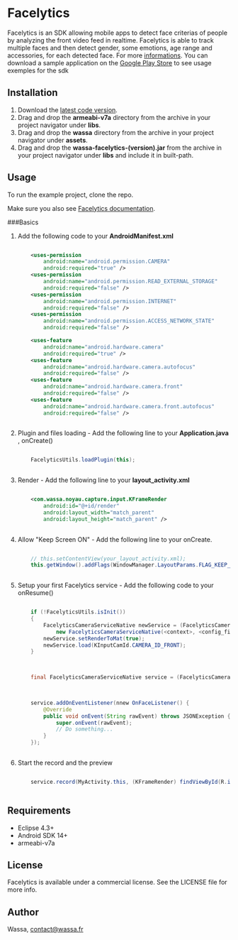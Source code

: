 # Facelytics

Facelytics is an SDK allowing mobile apps to detect face criterias of people by analyzing the front video feed in realtime. Facelytics is able to track multiple faces and then detect gender, some emotions, age range and accessories, for each detected face. For more [informations](http://face-lytics.com). You can download a sample application on the [Google Play Store](https://play.google.com/store/apps/details?id=com.wassa.whatsthatface.demo) to see usage exemples for the sdk

## Installation

1. Download the [latest code version](https://github.com/wassafr/Facelytics-Android/archive/master.zip).
2. Drag and drop the **armeabi-v7a** directory from the archive in your project navigator under **libs**.
3. Drag and drop the **wassa** directory from the archive in your project navigator under **assets**.
4. Drag and drop the **wassa-facelytics-(version).jar** from the archive in your project navigator under **libs** and include it in built-path.

## Usage

To run the example project, clone the repo.

Make sure you also see [Facelytics documentation](http://wassafr.github.io/Facelytics-Android/wassa-facelytics-jdoc/).

###Basics
1. Add the following code to your **AndroidManifest.xml** 

	```xml
	
		<uses-permission
	        android:name="android.permission.CAMERA"
	        android:required="true" />
	    <uses-permission
	        android:name="android.permission.READ_EXTERNAL_STORAGE"
	        android:required="false" />
	    <uses-permission
	        android:name="android.permission.INTERNET"
	        android:required="false" />
	    <uses-permission
	        android:name="android.permission.ACCESS_NETWORK_STATE"
	        android:required="false" />
	
	    <uses-feature
	        android:name="android.hardware.camera"
	        android:required="true" />
	    <uses-feature
	        android:name="android.hardware.camera.autofocus"
	        android:required="false" />
	    <uses-feature
	        android:name="android.hardware.camera.front"
	        android:required="false" />
	    <uses-feature
	        android:name="android.hardware.camera.front.autofocus"
	        android:required="false" />
	        
    ```


2. Plugin and files loading - Add the following line to your **Application.java** , onCreate()

    ```java
    
        FacelyticsUtils.loadPlugin(this);
        
    ```

3. Render - Add the following line to your **layout_activity.xml**

    ```xml
    
        <com.wassa.noyau.capture.input.KFrameRender
            android:id="@+id/render"
            android:layout_width="match_parent"
            android:layout_height="match_parent" />
            
    ```
    
4. Allow "Keep Screen ON" - Add the following line to your onCreate.

    ```java
    
		// this.setContentView(your_layout_activity.xml);
		this.getWindow().addFlags(WindowManager.LayoutParams.FLAG_KEEP_SCREEN_ON);
		
    ```

5. Setup your first Facelytics service - Add the following code to your onResume()

    ```java
    
        if (!FacelyticsUtils.isInit()) 
        {
        	FacelyticsCameraServiceNative newService = (FacelyticsCameraServiceNative) FacelyticsUtils.createInstance(
				new FacelyticsCameraServiceNative(<context>, <config_file>, <licence_key>));
            newService.setRenderToMat(true);
            newService.load(KInputCamId.CAMERA_ID_FRONT);
        }
        
    ```
    ```java
    
        final FacelyticsCameraServiceNative service = (FacelyticsCameraServiceNative) FacelyticsUtils.getInstance();
        
    ```
    ```java
    
        service.addOnEventListener(nnew OnFaceListener() {
			@Override
			public void onEvent(String rawEvent) throws JSONException {
				super.onEvent(rawEvent);
				// Do something...
			}
		});
        
    ```

6. Start the record and the preview

    ```java
    
        service.record(MyActivity.this, (KFrameRender) findViewById(R.id.render), true, true);
        
    ```

## Requirements

* Eclipse 4.3+
* Android SDK 14+
* armeabi-v7a

## License

Facelytics is available under a commercial license. See the LICENSE file for more info.

## Author

Wassa, contact@wassa.fr

